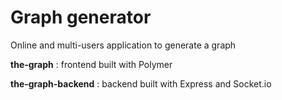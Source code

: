 # Graph generator

Online and multi-users application to generate a graph 

**the-graph** : frontend built with Polymer

**the-graph-backend** : backend built with Express and Socket.io
